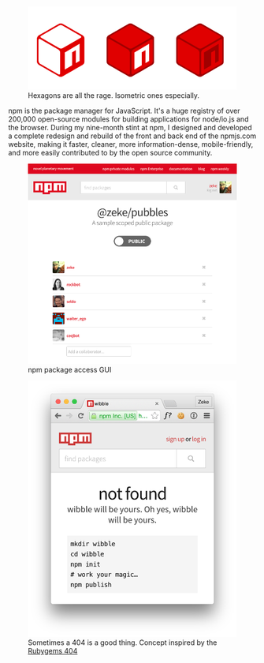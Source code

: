 <!--
title: npm, Inc
location: Oakland, CA
description: The package manager for JavaScript
position: Designer, Developer
website: https://www.npmjs.com
keywords: npm, javascript, development, node.js, reference
start: 2014-07-29,
end: 2015-05-05
-->

<figure>
  <a href="https://www.npmjs.com"><img src="/npm/hexagons.png"></a>
  <figcaption>Hexagons are all the rage. Isometric ones especially.</figcaption>
</figure>

npm is the package manager for JavaScript. It's a huge registry of over 200,000 open-source modules for building applications for node/io.js and the browser. During my nine-month stint at npm, I designed and developed a complete redesign and rebuild of the front and back end of the npmjs.com website, making it faster, cleaner, more information-dense, mobile-friendly, and more easily contributed to by the open source community.

<figure>
  <a href="https://www.npmjs.com"><img src="/npm/access-controls.png"></a>
  <figcaption>npm package access GUI</figcaption>
</figure>

<figure>
  <a href="https://www.npmjs.com/nonexistent-package"><img src="/npm/package-not-found.png"></a>
  <figcaption>Sometimes a 404 is a good thing. Concept inspired by the <a href="https://rubygems.org/package/nonexistent">Rubygems 404</a></figcaption>
</figure>

<!-- <figure>
  <img src="/npm/private-package-mockups.png">
  <figcaption>experimental private package icons</figcaption>
</figure> -->
